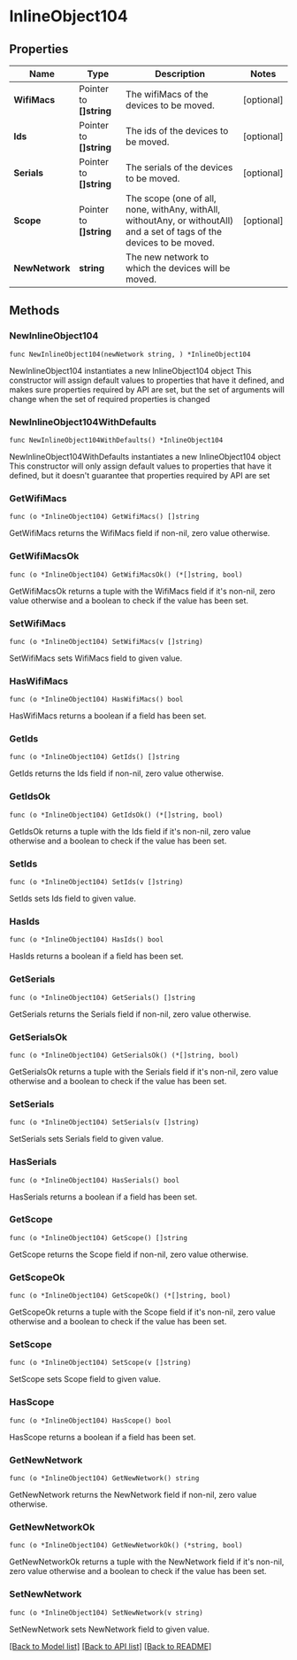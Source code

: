 # InlineObject104

## Properties

Name | Type | Description | Notes
------------ | ------------- | ------------- | -------------
**WifiMacs** | Pointer to **[]string** | The wifiMacs of the devices to be moved. | [optional] 
**Ids** | Pointer to **[]string** | The ids of the devices to be moved. | [optional] 
**Serials** | Pointer to **[]string** | The serials of the devices to be moved. | [optional] 
**Scope** | Pointer to **[]string** | The scope (one of all, none, withAny, withAll, withoutAny, or withoutAll) and a set of tags of the devices to be moved. | [optional] 
**NewNetwork** | **string** | The new network to which the devices will be moved. | 

## Methods

### NewInlineObject104

`func NewInlineObject104(newNetwork string, ) *InlineObject104`

NewInlineObject104 instantiates a new InlineObject104 object
This constructor will assign default values to properties that have it defined,
and makes sure properties required by API are set, but the set of arguments
will change when the set of required properties is changed

### NewInlineObject104WithDefaults

`func NewInlineObject104WithDefaults() *InlineObject104`

NewInlineObject104WithDefaults instantiates a new InlineObject104 object
This constructor will only assign default values to properties that have it defined,
but it doesn't guarantee that properties required by API are set

### GetWifiMacs

`func (o *InlineObject104) GetWifiMacs() []string`

GetWifiMacs returns the WifiMacs field if non-nil, zero value otherwise.

### GetWifiMacsOk

`func (o *InlineObject104) GetWifiMacsOk() (*[]string, bool)`

GetWifiMacsOk returns a tuple with the WifiMacs field if it's non-nil, zero value otherwise
and a boolean to check if the value has been set.

### SetWifiMacs

`func (o *InlineObject104) SetWifiMacs(v []string)`

SetWifiMacs sets WifiMacs field to given value.

### HasWifiMacs

`func (o *InlineObject104) HasWifiMacs() bool`

HasWifiMacs returns a boolean if a field has been set.

### GetIds

`func (o *InlineObject104) GetIds() []string`

GetIds returns the Ids field if non-nil, zero value otherwise.

### GetIdsOk

`func (o *InlineObject104) GetIdsOk() (*[]string, bool)`

GetIdsOk returns a tuple with the Ids field if it's non-nil, zero value otherwise
and a boolean to check if the value has been set.

### SetIds

`func (o *InlineObject104) SetIds(v []string)`

SetIds sets Ids field to given value.

### HasIds

`func (o *InlineObject104) HasIds() bool`

HasIds returns a boolean if a field has been set.

### GetSerials

`func (o *InlineObject104) GetSerials() []string`

GetSerials returns the Serials field if non-nil, zero value otherwise.

### GetSerialsOk

`func (o *InlineObject104) GetSerialsOk() (*[]string, bool)`

GetSerialsOk returns a tuple with the Serials field if it's non-nil, zero value otherwise
and a boolean to check if the value has been set.

### SetSerials

`func (o *InlineObject104) SetSerials(v []string)`

SetSerials sets Serials field to given value.

### HasSerials

`func (o *InlineObject104) HasSerials() bool`

HasSerials returns a boolean if a field has been set.

### GetScope

`func (o *InlineObject104) GetScope() []string`

GetScope returns the Scope field if non-nil, zero value otherwise.

### GetScopeOk

`func (o *InlineObject104) GetScopeOk() (*[]string, bool)`

GetScopeOk returns a tuple with the Scope field if it's non-nil, zero value otherwise
and a boolean to check if the value has been set.

### SetScope

`func (o *InlineObject104) SetScope(v []string)`

SetScope sets Scope field to given value.

### HasScope

`func (o *InlineObject104) HasScope() bool`

HasScope returns a boolean if a field has been set.

### GetNewNetwork

`func (o *InlineObject104) GetNewNetwork() string`

GetNewNetwork returns the NewNetwork field if non-nil, zero value otherwise.

### GetNewNetworkOk

`func (o *InlineObject104) GetNewNetworkOk() (*string, bool)`

GetNewNetworkOk returns a tuple with the NewNetwork field if it's non-nil, zero value otherwise
and a boolean to check if the value has been set.

### SetNewNetwork

`func (o *InlineObject104) SetNewNetwork(v string)`

SetNewNetwork sets NewNetwork field to given value.



[[Back to Model list]](../README.md#documentation-for-models) [[Back to API list]](../README.md#documentation-for-api-endpoints) [[Back to README]](../README.md)


